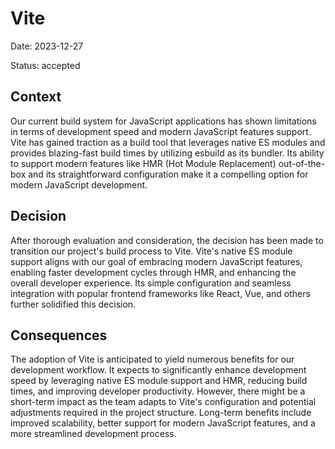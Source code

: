 # Vite

Date: 2023-12-27

Status: accepted

## Context

Our current build system for JavaScript applications has shown limitations in terms of development speed and modern JavaScript features support. Vite has gained traction as a build tool that leverages native ES modules and provides blazing-fast build times by utilizing esbuild as its bundler. Its ability to support modern features like HMR (Hot Module Replacement) out-of-the-box and its straightforward configuration make it a compelling option for modern JavaScript development.

## Decision

After thorough evaluation and consideration, the decision has been made to transition our project's build process to Vite. Vite's native ES module support aligns with our goal of embracing modern JavaScript features, enabling faster development cycles through HMR, and enhancing the overall developer experience. Its simple configuration and seamless integration with popular frontend frameworks like React, Vue, and others further solidified this decision.

## Consequences

The adoption of Vite is anticipated to yield numerous benefits for our development workflow. It expects to significantly enhance development speed by leveraging native ES module support and HMR, reducing build times, and improving developer productivity. However, there might be a short-term impact as the team adapts to Vite's configuration and potential adjustments required in the project structure. Long-term benefits include improved scalability, better support for modern JavaScript features, and a more streamlined development process.
